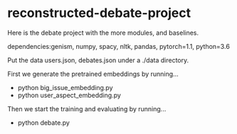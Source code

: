 # reconstructed-debate-project
Here is the debate project with the more modules, and baselines. 

dependencies:genism, numpy, spacy, nltk, pandas, pytorch=1.1, python=3.6

Put the data users.json, debates.json under a ./data directory.

First we generate the pretrained embeddings by running...
  * python big_issue_embedding.py
  * python user_aspect_embedding.py

Then we start the training and evaluating by running...
  * python debate.py
